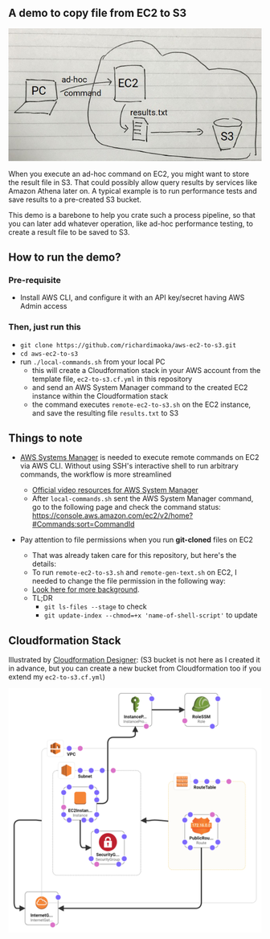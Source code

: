 ## A demo to copy file from EC2 to S3

![](./workflow.jpg)

When you execute an ad-hoc command on EC2, you might want to store the result file in S3. That could possibly allow query results by services like Amazon Athena later on. A typical example is to run performance tests and save results to a pre-created S3 bucket.

This demo is a barebone to help you crate such a process pipeline, so that you can later add whatever operation, like ad-hoc performance testing, to create a result file to be saved to S3.

## How to run the demo?

### Pre-requisite

- Install AWS CLI, and configure it with an API key/secret having AWS Admin access

### Then, just run this

- `git clone https://github.com/richardimaoka/aws-ec2-to-s3.git`
- `cd aws-ec2-to-s3`
- run `./local-commands.sh` from your local PC
  - this will create a Cloudformation stack in your AWS account from the template file, `ec2-to-s3.cf.yml` in this repository
  - and send an AWS System Manager command to the created EC2 instance within the Cloudformation stack
  - the command executes `remote-ec2-to-s3.sh` on the EC2 instance, and save the resulting file `results.txt` to S3

## Things to note

- [AWS Systems Manager](https://docs.aws.amazon.com/systems-manager/latest/userguide/what-is-systems-manager.html) is needed to execute remote commands on EC2 via AWS CLI. Without using SSH's interactive shell to run arbitrary commands, the workflow is more streamlined
  - [Official video resources for AWS System Manager](https://www.youtube.com/watch?v=zwS8lssaY_k&list=PLhr1KZpdzukeH5jKyYi55ef9tEWAllypB)
  - After `local-commands.sh` sent the AWS System Manager command, go to the following page and check the command status:
https://console.aws.amazon.com/ec2/v2/home?#Commands:sort=CommandId

- Pay attention to file permissions when you run **git-cloned** files on EC2
  - That was already taken care for this repository, but here's the details:
  - To run `remote-ec2-to-s3.sh` and `remote-gen-text.sh` on EC2, I needed to change the file permission in the following way:
  - [Look here for more background](https://medium.com/@akash1233/change-file-permissions-when-working-with-git-repos-on-windows-ea22e34d5cee).
  - TL;DR
    - `git ls-files --stage` to check
    - `git update-index --chmod=+x 'name-of-shell-script'` to update

## Cloudformation Stack

Illustrated by [Cloudformation Designer](https://console.aws.amazon.com/cloudformation/designer/home):
(S3 bucket is not here as I created it in advance, but you can create a new bucket from Cloudformation too if you extend my `ec2-to-s3.cf.yml`)

![](./EC2Instance-designer.png)
